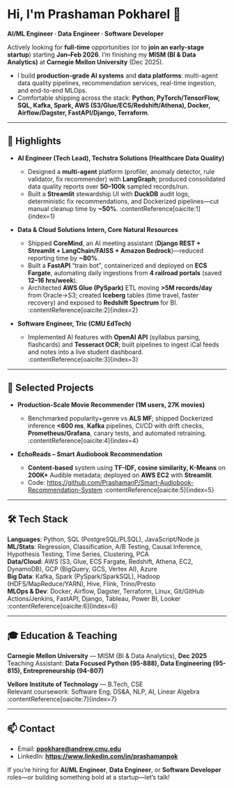 # Hi, I'm Prashaman Pokharel 👋

**AI/ML Engineer · Data Engineer · Software Developer**

Actively looking for **full-time** opportunities (or to **join an early-stage startup**) starting **Jan–Feb 2026**. I’m finishing my **MISM (BI & Data Analytics)** at **Carnegie Mellon University** (Dec 2025).

- I build **production-grade AI systems** and **data platforms**: multi-agent data quality pipelines, recommendation services, real-time ingestion, and end-to-end MLOps.
- Comfortable shipping across the stack: **Python, PyTorch/TensorFlow, SQL, Kafka, Spark, AWS (S3/Glue/ECS/Redshift/Athena), Docker, Airflow/Dagster, FastAPI/Django, Terraform**.

---

## 🚀 Highlights

- **AI Engineer (Tech Lead), Techstra Solutions (Healthcare Data Quality)**
  - Designed a **multi-agent** platform (profiler, anomaly detector, rule validator, fix recommender) with **LangGraph**; produced consolidated data quality reports over **50–100k** sampled records/run.
  - Built a **Streamlit** stewardship UI with **DuckDB** audit logs, deterministic fix recommendations, and Dockerized pipelines—cut manual cleanup time by **~50%**. :contentReference[oaicite:1]{index=1}

- **Data & Cloud Solutions Intern, Core Natural Resources**
  - Shipped **CoreMind**, an AI meeting assistant (**Django REST + Streamlit + LangChain/FAISS + Amazon Bedrock**)—reduced reporting time by **~80%**.
  - Built a **FastAPI** “train bot”, containerized and deployed on **ECS Fargate**, automating daily ingestions from **4 railroad portals** (saved **12–16 hrs/week**).
  - Architected **AWS Glue (PySpark)** ETL moving **>5M records/day** from Oracle→S3; created **Iceberg** tables (time travel, faster recovery) and exposed to **Redshift Spectrum** for BI. :contentReference[oaicite:2]{index=2}

- **Software Engineer, Tric (CMU EdTech)**
  - Implemented AI features with **OpenAI API** (syllabus parsing, flashcards) and **Tesseract OCR**; built pipelines to ingest iCal feeds and notes into a live student dashboard. :contentReference[oaicite:3]{index=3}

---

## 🧠 Selected Projects

- **Production-Scale Movie Recommender (1M users, 27K movies)**
  - Benchmarked popularity+genre vs **ALS MF**; shipped Dockerized inference **<600 ms**, **Kafka** pipelines, CI/CD with drift checks, **Prometheus/Grafana**, canary tests, and automated retraining. :contentReference[oaicite:4]{index=4}

- **EchoReads – Smart Audiobook Recommendation**
  - **Content-based** system using **TF-IDF, cosine similarity, K-Means** on **200K+** Audible metadata; deployed on **AWS EC2** with **Streamlit**.  
  - Code: https://github.com/PrashamanP/Smart-Audiobook-Recommendation-System :contentReference[oaicite:5]{index=5}

---

## 🛠️ Tech Stack

**Languages**: Python, SQL (PostgreSQL/PLSQL), JavaScript/Node.js  
**ML/Stats**: Regression, Classification, A/B Testing, Causal Inference, Hypothesis Testing, Time Series, Clustering, PCA  
**Data/Cloud**: AWS (S3, Glue, ECS Fargate, Redshift, Athena, EC2, DynamoDB), GCP (BigQuery, GCS, Vertex AI), Azure  
**Big Data**: Kafka, Spark (PySpark/SparkSQL), Hadoop (HDFS/MapReduce/YARN), Hive, Flink, Trino/Presto  
**MLOps & Dev**: Docker, Airflow, Dagster, Terraform, Linux, Git/GitHub Actions/Jenkins, FastAPI, Django, Tableau, Power BI, Looker :contentReference[oaicite:6]{index=6}

---

## 🎓 Education & Teaching

**Carnegie Mellon University** — MISM (BI & Data Analytics), **Dec 2025**  
Teaching Assistant: **Data Focused Python (95-888), Data Engineering (95-815), Entrepreneurship (94-807)**

**Vellore Institute of Technology** — B.Tech, CSE  
Relevant coursework: Software Eng, DS&A, NLP, AI, Linear Algebra :contentReference[oaicite:7]{index=7}

---

## 📫 Contact

- Email: **ppokhare@andrew.cmu.edu**  
- LinkedIn: **https://www.linkedin.com/in/prashamanpok**  

If you’re hiring for **AI/ML Engineer**, **Data Engineer**, or **Software Developer** roles—or building something bold at a startup—let’s talk!
